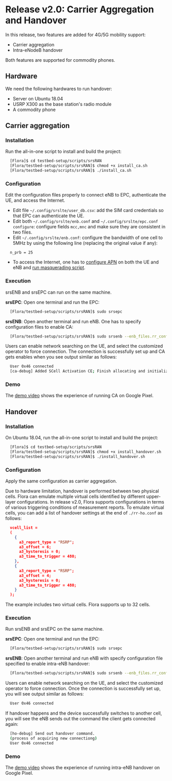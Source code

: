 # Release v2.0: Carrier Aggregation and Handover 

In this release, two features are added for 4G/5G mobility support:
- Carrier aggregation
- Intra-eNodeB handover

Both features are supported for commodity phones.

## Hardware

We need the following hardwares to run handover:
- Server on Ubuntu 18.04
- USRP X300 as the base station's radio module
- A commodity phone

## Carrier aggregation

### Installation

Run the all-in-one script to install and build the project:

```bash
  [Flora]$ cd testbed-setup/scripts/srsRAN
  [Flora/testbed-setup/scripts/srsRAN]$ chmod +x install_ca.sh
  [Flora/testbed-setup/scripts/srsRAN]$ ./install_ca.sh
```

### Configuration

Edit the configuration files properly to connect eNB to EPC, authenticate the UE, and access the Internet.
* Edit file ``~/.config/srslte/user_db.csv``: add the SIM card credentials so that EPC can authenticate the UE.
* Edit both ``~/.config/srslte/enb.conf`` and ``~/.config/srslte/epc.conf configure``: configure fields ``mcc,mnc`` and make sure they are consistent in two files.
* Edit ``~/.config/srslte/enb.conf``: configure the bandwidth of one cell to 5MHz by using the following line (replacing the original value if any):
```
  n_prb = 25
```
* To access the Internet, one has to [configure APN](https://docs.srsran.com/en/latest/app_notes/source/cots_ue/source/index.html#adding-an-apn) on both the UE and eNB and [run masquerading script](https://docs.srsran.com/en/latest/app_notes/source/cots_ue/source/index.html#run-masquerading-script).

### Execution

srsENB and srsEPC can run on the same machine.

__srsEPC__: Open one terminal and run the EPC:
```bash
  [Flora/testbed-setup/scripts/srsRAN]$ sudo srsepc
```

__srsENB__: Open another terminal and run eNB. One has to specify configuration files to enable CA:
```bash
  [Flora/testbed-setup/scripts/srsRAN]$ sudo srsenb --enb_files.rr_config ./rr-2ca.conf
```

Users can enable network searching on the UE, and select the customized operator to force connection.
The connection is successfully set up and CA gets enables when you see output similar as follows:
```bash
  User 0x46 connected
  [ca-debug] Added SCell Activation CE; Finish allocating and initializing buffers, num=2
```

### Demo

The [demo video](https://youtu.be/36PUAmyAPs0) shows the experience of running CA on Google Pixel.


## Handover

### Installation

On Ubuntu 18.04, run the all-in-one script to install and build the project:

```bash
  [Flora]$ cd testbed-setup/scripts/srsRAN
  [Flora/testbed-setup/scripts/srsRAN]$ chmod +x install_handover.sh
  [Flora/testbed-setup/scripts/srsRAN]$ ./install_handover.sh
```

### Configuration

Apply the same configuration as carrier aggregation.

Due to hardware limitation, handover is performed between two physical cells. Flora can emulate multiple virtual cells identified by different upper-layer configurations.
In release v2.0, Flora supports configurations in terms of various triggering conditions of measurement reports.
To emulate virtual cells, you can add a list of handover settings at the end of ``./rr-ho.conf`` as follows: 

```json
  vcell_list = 
  (
    {
      a3_report_type = "RSRP";
      a3_offset = 6;
      a3_hysteresis = 0;
      a3_time_to_trigger = 480;
    },
    {
      a3_report_type = "RSRP";
      a3_offset = 4;
      a3_hysteresis = 0;
      a3_time_to_trigger = 480;
    }
  );

```

The example includes two virtual cells. Flora supports up to 32 cells.

### Execution

Run srsENB and srsEPC on the same machine.

__srsEPC__: Open one terminal and run the EPC:
```bash
  [Flora/testbed-setup/scripts/srsRAN]$ sudo srsepc
```

__srsENB__: Open another terminal and run eNB with specify configuration file specified to enable intra-eNB handover:
```bash
  [Flora/testbed-setup/scripts/srsRAN]$ sudo srsenb --enb_files.rr_config ./rr-ho.conf
```

Users can enable network searching on the UE, and select the customized operator to force connection.
Once the connection is successfully set up, you will see output similar as follows:
```bash
  User 0x46 connected
```

If handover happens and the device successfully switches to another cell, you will see the eNB sends out the command the client gets connected again:
```bash 
  [ho-debug] Send out handover command.
  (process of acquiring new connectiong)
  User 0x46 connected
```

### Demo

The [demo video](https://youtu.be/-R5dfjVLfeQ) shows the experience of running intra-eNB handover on Google Pixel.
